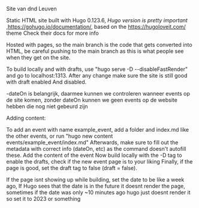Site van dnd Leuven

Static HTML site built with Hugo 0.123.6, *Hugo version is pretty important* ,https://gohugo.io/documentation/, based on the https://hugoloveit.com/ theme
Check their docs for more info

Hosted with pages, so the main branch is the code that gets converted into HTML, be careful pushing to the main branch as this is what people see when they get on the site.

To build locally and with drafts, use "hugo serve -D --disableFastRender" and go to localhost:1313.
After any change make sure the site is still good with draft enabled And disabled. 

-dateOn is belangrijk, daarmee kunnen we controleren wanneer events op de site komen, zonder dateOn kunnen we geen events op de website hebben die nog niet gebeurd zijn

Adding content:

To add an event with name example_event, add a folder and index.md like the other events, or run "hugo new content events/example_event/index.md"
Afterwards, make sure to fill out the metadata with correct info (dateOn, etc) as the command doesn't autofill these.
Add the content of the event
Now build locally with the -D tag to enable the drafts, check if the new event page is to your liking
Finally, if the page is good, set the draft tag to false (draft = false).

If the page isnt showing up while building, set the date to be like a week ago, If Hugo sees that the date is in the future it doesnt render the page, sometimes if the date was only ~10 minutes ago hugo just doesnt render it so set it to 2023 or something 
